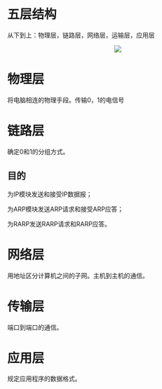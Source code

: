 # 五层结构

从下到上：物理层，链路层，网络层，运输层，应用层

<div align="center"><img src="https://user-images.githubusercontent.com/37955886/119760114-fe63ca00-bedb-11eb-8be3-3ba612a4add9.png"/></div>

# 物理层

将电脑相连的物理手段。传输0，1的电信号

# 链路层

确定0和1的分组方式。

## 目的

为IP模块发送和接受IP数据报；

为ARP模块发送ARP请求和接受ARP应答；

为RARP发送RARP请求和RARP应答。

# 网络层

用地址区分计算机之间的子网。主机到主机的通信。

# 传输层

端口到端口的通信。

# 应用层

规定应用程序的数据格式。
